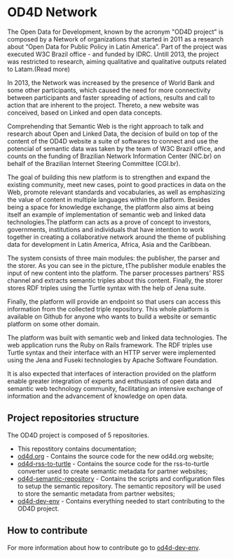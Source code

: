 <!DOCTYPE html>
<html>
<head>
	<meta charset="UTF-8">
	<meta name="viewport" content="width=device-width" />
	<link rel="stylesheet" type="text/css" href="css/reset.css">
	<link rel="stylesheet" type="text/css" href="css/style.css">
	<title>OD4D Platform</title>
</head>
<body>

# OD4D Network

The Open Data for Development, known by the acronym "OD4D project" is composed by a Network of organizations that started in 2011 as a research about “Open Data for Public Policy in Latin America”. Part of the project was executed W3C Brazil office - and funded by IDRC. Untill 2013, the project was restricted to research, aiming qualitative and qualitative outputs related to Latam.(Read more) 

In 2013, the Network was increased by the presence of World Bank and some other participants, which caused the need for more connectivity between participants and faster spreading of actions, results and call to action that are inherent to the project. Thereto, a new website was conceived, based on Linked and open data concepts.

Comprehending that Semantic Web is the right approach to talk and research about Open and Linked Data, the decision of build on top of the content of the OD4D website a suite of softwares to connect and use the potencial of semantic data was taken by the team of W3C Brazil office, and counts on the funding of Brazilian Network Information Center (NIC.br) on behalf of the Brazilian Internet Steering Committee (CGI.br).

The goal of building this new platform is to strengthen and expand the existing community, meet new cases, point to good practices in data on the Web, promote relevant standards and vocabularies, as well as emphasizing the value of content in multiple languages ​​within the platform.
Besides being a space for knowledge exchange, the platform also aims at being itself an example of implementation of semantic web and linked data technologies.The platform can acts as a prove of concept to  investors, governments, institutions and individuals that have intention to work together in creating a collaborative network around the theme of publishing data for development in Latin America, Africa, Asia and the Caribbean.

The system consists of three main modules: the publisher, the parser and the storer.
As you can see in the picture, tThe publisher module enables the input of new content into the platform. The parser processes partners' RSS channel and extracts semantic triples about this content. Finally, the storer stores RDF triples using the Turtle syntax with the help of Jena suite.

Finally, the platform will provide an endpoint so that users can access this information from the collected triple repository. This whole platform is available on Github for anyone who wants to build a website or semantic platform on some other domain.

The platform was built with semantic web and linked data technologies. The web application runs the Ruby on Rails framework. The RDF triples use Turtle syntax and their interface with an HTTP server were implemented using the Jena and Fuseki technologies by Apache Software Foundation.

It is also expected that interfaces of interaction provided on the platform enable greater integration of experts and enthusiasts of open data and semantic web technology community, facilitating an intensive exchange of information and the advancement of knowledge on open data.

## Project repositories structure

The OD4D project is composed of 5 repositories.

* This repostitory contains documentation;
* [od4d.org](https://github.com/W3CBrasil/od4d.org) - Contains the source code for the new od4d.org website;
* [od4d-rss-to-turtle](https://github.com/W3CBrasil/od4d-rss-to-turtle) - Contains the source code for the rss-to-turtle converter used to create semantic metadata for partner websites;
* [od4d-semantic-repository](https://github.com/W3CBrasil/od4d-semantic-repository) - Contains the scripts and configuration files to setup the semantic repository. The semantic repository will be used to store the semantic metadata from partner websites;
* [od4d-dev-env](https://github.com/W3CBrasil/od4d-dev-env) - Contains everything needed to start contributing to the OD4D project.

## How to contribute

For more information about how to contribute go to [od4d-dev-env](https://github.com/W3CBrasil/od4d-dev-env).
